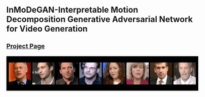 ## InMoDeGAN-Interpretable Motion Decomposition Generative Adversarial Network for Video Generation
### [Project Page](https://wyhsirius.github.io/G3AN/)

<img src="teaser.gif" width="1000">
